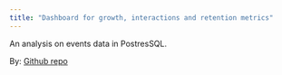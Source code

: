 ```yaml
---
title: "Dashboard for growth, interactions and retention metrics"
---
```


An analysis on events data in PostresSQL.

By: [Github repo](https://github.com/rainycow/heymax)

